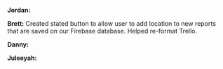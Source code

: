 **Jordan:**

**Brett:** Created stated button to allow user to add location to new reports that are saved on our Firebase database. Helped re-format Trello.

**Danny:**

**Juleeyah:**
